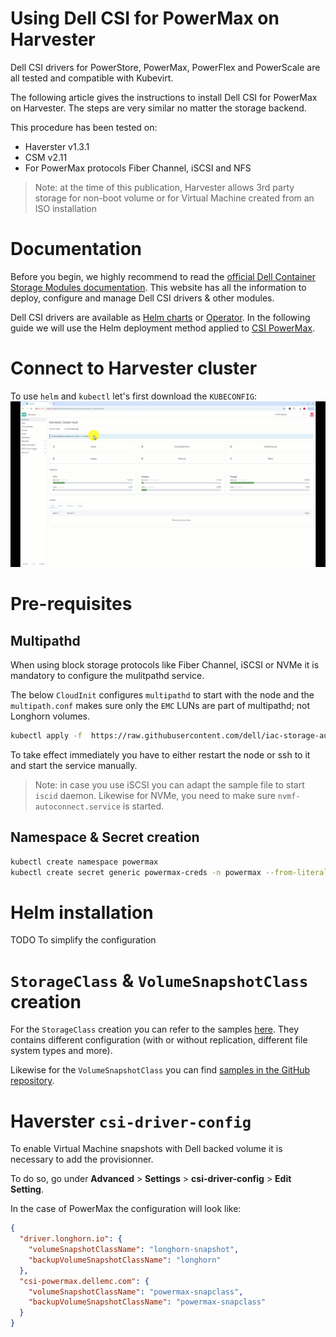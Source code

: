 # Using Dell CSI for PowerMax on Harvester

Dell CSI drivers for PowerStore, PowerMax, PowerFlex and PowerScale
are all tested and compatible with Kubevirt.

The following article gives the instructions to install Dell CSI
for PowerMax on Harvester.
The steps are very similar no matter the storage backend.

This procedure has been tested on:

* Haverster v1.3.1
* CSM v2.11
* For PowerMax protocols Fiber Channel, iSCSI and NFS

> Note: at the time of this publication, Harvester allows 3rd party storage
> for non-boot volume or for Virtual Machine created from an ISO installation

# Documentation

Before you begin, we highly recommend to read the
[official Dell Container Storage Modules documentation](https://dell.github.io/csm-docs/docs/).
This website has all the information to deploy, configure and manage
Dell CSI drivers & other modules.

Dell CSI drivers are available as [Helm charts](https://github.com/dell/helm-charts)
or [Operator](https://operatorhub.io/).
In the following guide we will use the Helm deployment method
applied to [CSI PowerMax](https://dell.github.io/csm-docs/docs/deployment/helm/drivers/installation/powermax/).

# Connect to Harvester cluster
To use `helm` and `kubectl` let's first download the `KUBECONFIG`:
![harvester download kubeconfig](harvester-get-kubeconfig.gif)

# Pre-requisites

## Multipathd
When using block storage protocols like Fiber Channel, iSCSI or NVMe
it is mandatory to configure the mulitpathd service.

The below `CloudInit` configures `multipathd` to start with the node
and the `multipath.conf` makes sure only the `EMC` LUNs are part of multipathd;
not Longhorn volumes.

```bash
kubectl apply -f  https://raw.githubusercontent.com/dell/iac-storage-automation/main/kubernetes/harvester/multipathd-harvester.yaml
```

To take effect immediately you have to either restart the node or
ssh to it and start the service manually.

>Note: in case you use iSCSI you can adapt the sample file to start `iscid` daemon.
>Likewise for NVMe, you need to make sure `nvmf-autoconnect.service` is started.

## Namespace & Secret creation

```bash
kubectl create namespace powermax
kubectl create secret generic powermax-creds -n powermax --from-literal=username=unisphere_user --from-literal=password=your_password
```

# Helm installation
TODO
To simplify the configuration

# `StorageClass` & `VolumeSnapshotClass` creation

For the `StorageClass` creation you can refer to the samples
[here](https://github.com/dell/csi-powermax/tree/main/samples/storageclass).
They contains different configuration (with or without replication, different
file system types and more).

Likewise for the `VolumeSnapshotClass` you can find [samples in the
GitHub repository](https://github.com/dell/csi-powermax/tree/main/samples/volumesnapshotclass).

# Haverster `csi-driver-config`

To enable Virtual Machine snapshots with Dell backed volume it
is necessary to add the provisionner.

To do so, go under __Advanced__ > __Settings__ > __csi-driver-config__ > __Edit Setting__.

In the case of PowerMax the configuration will look like:

```json
{
  "driver.longhorn.io": {
    "volumeSnapshotClassName": "longhorn-snapshot",
    "backupVolumeSnapshotClassName": "longhorn"
  },
  "csi-powermax.dellemc.com": {
    "volumeSnapshotClassName": "powermax-snapclass",
    "backupVolumeSnapshotClassName": "powermax-snapclass"
  }
}
```
